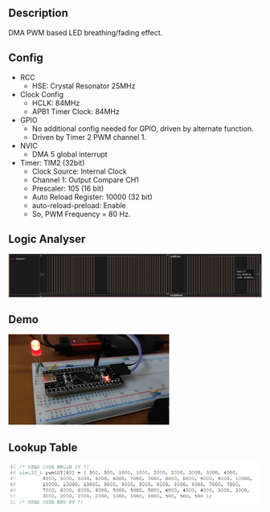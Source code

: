 ## Description
DMA PWM based LED breathing/fading effect.

## Config
- RCC
    - HSE: Crystal Resonator 25MHz
- Clock Config
    - HCLK: 84MHz
    - APB1 Timer Clock: 84MHz
- GPIO
    - No additional config needed for GPIO, driven by alternate function.
    - Driven by Timer 2 PWM channel 1.
- NVIC
    - DMA 5 global interrupt
- Timer: TIM2 (32bit)
    - Clock Source: Internal Clock
    - Channel 1: Output Compare CH1
    - Prescaler: 105 (16 bit)
    - Auto Reload Register: 10000 (32 bit)
    - auto-reload-preload: Enable
    - So, PWM Frequency = 80 Hz.

## Logic Analyser
![Logic Analyser](./Results/logic_analyser.png)

## Demo
![Demo](./Results/demo.gif)

## Lookup Table
![LUT](./Results/Lookup.png)